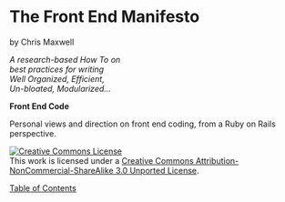 The Front End Manifesto
=======================

by Chris Maxwell

*A research-based How To on*<br>
*best practices for writing*<br>
*Well Organized, Efficient,*<br>
*Un-bloated, Modularized...*

**Front End Code**


Personal views and direction on front end coding, from a Ruby on Rails perspective.

<a rel="license" href="http://creativecommons.org/licenses/by-nc-sa/3.0/">
  <img alt="Creative Commons License" style="border-width:0" src="http://i.creativecommons.org/l/by-nc-sa/3.0/88x31.png" /></a>
<br />This work is licensed under a
<a rel="license" href="http://creativecommons.org/licenses/by-nc-sa/3.0/">Creative Commons Attribution-NonCommercial-ShareAlike 3.0 Unported License</a>.


[Table of Contents][TOC]

[TOC]: https://github.com/maxxiimo/the-front-end-manifesto/blob/master/TOC.md
